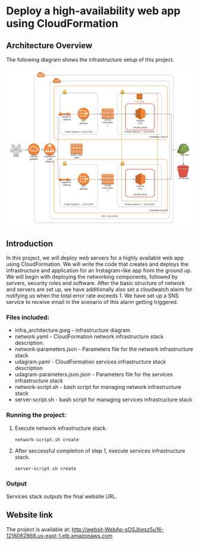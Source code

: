# Deploy a high-availability web app using CloudFormation

## Architecture Overview
The following diagram shows the infrastructure setup of this project.

![architecture overview](infra_architecture.jpeg)

## Introduction

In this project, we will deploy web servers for a highly available web app using CloudFormation. We will write the code that creates and deploys the infrastructure and application for an Instagram-like app from the ground up. We will begin with deploying the networking components, followed by servers, security roles and software. After the basic structure of network and servers are set up, we have additionally also set a cloudwatch alarm for notifying us when the total error rate exceeds 1. We have set up a SNS service to receive email in the scenario of this alarm getting triggered.

### Files included:

- infra_architecture.jpeg - infrastructure diagram
- network.yaml - CloudFormation network infrastructure stack description.
- network-parameters.json - Parameters file for the network infrastructure stack
- udagram.yaml - CloudFormation services infrastructure stack description
- udagram-parameters.json.json - Parameters file for the services infrastructure stack
- network-script.sh - bash script for managing network infrastructure stack
- server-script.sh - bash script for managing services infrastructure stack

### Running the project:

1. Execute network infrastructure stack.
    ```
    network-script.sh create
    ```

2. After seccessful completion of step 1, execute services infrastructure stack.
    ```
    server-script.sh create
    ```

### Output
Services stack outputs the final website URL.

## Website link

The project is available at: http://websit-WebAp-sOSJbesz5u16-1216062866.us-east-1.elb.amazonaws.com